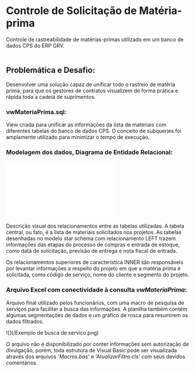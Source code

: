 # Controle de Solicitação de Matéria-prima
Controle de rastreabilidade de matérias-primas utilizado em um banco de dados CPS do ERP GRV.<br><br>

## Problemática e Desafio:
Desenvolver uma solução capaz de unificar todo o rastreio de matéria prima, para que os gestores de contratos visualizem de forma prática e rápida toda a cadeia de suprimentos.

### vwMateriaPrima.sql:
View criada para unificar as informações da lista de materiais com diferentes tabelas do banco de dados CPS. O conceito de subqueries foi amplamente utilizado para minimizar o tempo de execução.

### Modelagem dos dados, Diagrama de Entidade Relacional:

![](/DER_vwMateriaPrima.pdf)

Descrição visual dos relacionamentos entre as tabelas utilizadas. A tabela central, ou fato, é a lista de materiais solicitados nos projetos. 
As tabelas desenhadas no modelo star schema com relacionamento LEFT trazem informações das etapas do processo de compras e entrada de estoque, como data de solicitação, previsão de entrega e nota fiscal de entrada. 

Os relacionamentos superiores de característica INNER são responsáveis por levantar informações a respeito do projeto em que a matéria prima é solicitada, como código de serviço, nome do cliente e segmento do projeto.

### Arquivo Excel com conectividade à consulta *vwMateriaPrima*:
Arquivo final utilizado pelos funcionários, com uma macro de pesquisa de serviços para facilitar a busca das informações. A planilha também contém algumas segmentações de dados e um gráfico de rosca para resumirem os dados filtrados.

![](/Exemplo de busca de servico.png)

O arquivo não é disponibilizado por conter informações sem autorização de divulgação, porém, toda estrutura de Visual Basic pode ser visualizada através dos arquivos *'Macros.bas'* e *'AtualizarFiltro.cls'* com seus devidos comentários.